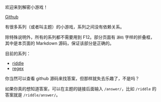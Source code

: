 欢迎来到解密小游戏！

[Github](https://github.com/SREray/sreray.github.io/)

有很多系列（或者叫主题）的小游戏，系列之间没有依赖关系。

除特殊说明外，所有的系列都不需要用到 F12。部分页面有 `源码` 字样的折叠框，其中是本页面的 Markdown 源码，保证该部分是正确的。

目前的系列：

- [riddle](/riddle)
- [regex](/regex)

你当然可以查看 github 源码来找答案，但那样就失去乐趣了，不是吗？

如果你真的想知道答案，可以在主题的链接后面输入 `/answer/`，比如 `/riddle` 的答案就是 `/riddle/answer/`。
